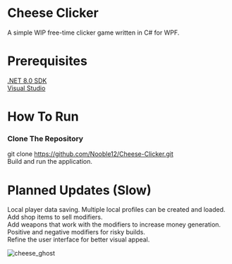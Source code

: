 # Cheese Clicker
A simple WIP free-time clicker game written in C# for WPF.

# Prerequisites
[.NET 8.0 SDK](https://dotnet.microsoft.com/en-us/download)  
[Visual Studio](https://visualstudio.microsoft.com/)  

# How To Run
### Clone The Repository
git clone https://github.com/Nooble12/Cheese-Clicker.git  
Build and run the application.

# Planned Updates (Slow)
Local player data saving. Multiple local profiles can be created and loaded.  
Add shop items to sell modifiers.  
Add weapons that work with the modifiers to increase money generation.  
Positive and negative modifiers for risky builds.  
Refine the user interface for better visual appeal.  

![cheese_ghost](https://github.com/user-attachments/assets/2b09bf77-b681-4942-9a5f-0742277439c9)

